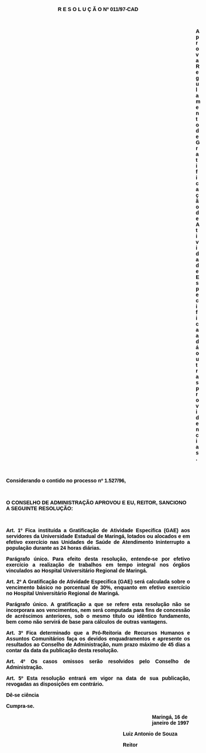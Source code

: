 <BODY TEXT="#000000">

<FONT FACE="Arial"><P ALIGN="JUSTIFY"></P>
<P ALIGN="JUSTIFY">&nbsp;</P>
<B><P ALIGN="CENTER">R E S O L U &Ccedil; &Atilde; O Nº 011/97-CAD</P>
<P ALIGN="JUSTIFY"></P>
<P ALIGN="JUSTIFY">&nbsp;</P><DIR>
<DIR>
<DIR>
<DIR>
<DIR>
<DIR>
<DIR>
<DIR>
<DIR>
<DIR>
<DIR>
<DIR>
<DIR>

<P ALIGN="JUSTIFY">Aprova Regulamento de Gratifica&ccedil;&atilde;o de Atividade Especifica a d&aacute; outras providencias.</P>
<P ALIGN="JUSTIFY"></P>
</B><P ALIGN="JUSTIFY">&nbsp;</P></DIR>
</DIR>
</DIR>
</DIR>
</DIR>
</DIR>
</DIR>
</DIR>
</DIR>
</DIR>
</DIR>
</DIR>
</DIR>

<P ALIGN="JUSTIFY">Considerando o contido no processo nº 1.527/96,</P>
<P ALIGN="JUSTIFY"></P>
<P ALIGN="JUSTIFY">&nbsp;</P>
<B><P>O CONSELHO DE ADMINISTRA&Ccedil;&Atilde;O APROVOU E EU, REITOR, SANCIONO A SEGUINTE RESOLU&Ccedil;&Atilde;O:</P>
</B>
<P>&nbsp;</P>
<B><P ALIGN="JUSTIFY">Art. 1º </B>Fica institu&iacute;da a Gratifica&ccedil;&atilde;o de Atividade Especifica (GAE) aos servidores da Universidade Estadual de Maring&aacute;, lotados ou alocados e em efetivo exerc&iacute;cio nas Unidades de Sa&uacute;de de Atendimento Ininterrupto a popula&ccedil;&atilde;o durante as 24 horas di&aacute;rias.</P>
<B><P ALIGN="JUSTIFY">Par&aacute;grafo &uacute;nico. </B>Para efeito desta resolu&ccedil;&atilde;o, entende-se por efetivo exerc&iacute;cio a realiza&ccedil;&atilde;o de trabalhos em tempo integral nos &oacute;rg&atilde;os vinculados ao Hospital Universit&aacute;rio Regional de Maring&aacute;.</P>
<B><P ALIGN="JUSTIFY">Art. 2º </B>A Gratifica&ccedil;&atilde;o de Atividade Especifica (GAE) ser&aacute; calculada sobre o vencimento b&aacute;sico no porcentual de 30%, enquanto em efetivo exerc&iacute;cio no Hospital Universit&aacute;rio Regional de Maring&aacute;.</P>
<B><P ALIGN="JUSTIFY">Par&aacute;grafo &uacute;nico. </B>A gratifica&ccedil;&atilde;o a que se refere esta resolu&ccedil;&atilde;o n&atilde;o se incorporara aos vencimentos, nem ser&aacute; computada para fins de concess&atilde;o de acr&eacute;scimos anteriores, sob o mesmo t&iacute;tulo ou id&ecirc;ntico fundamento, bem como n&atilde;o servir&aacute; de base para c&aacute;lculos de outras vantagens.</P>
<B><P ALIGN="JUSTIFY">Art. 3º</B>  Fica determinado que a Pr&oacute;-Reitoria de Recursos Humanos e Assuntos Comunit&aacute;rios fa&ccedil;a os devidos enquadramentos e apresente os resultados ao Conselho de Administra&ccedil;&atilde;o, num prazo m&aacute;ximo de 45 dias a contar da data da publica&ccedil;&atilde;o desta resolu&ccedil;&atilde;o.</P>
<B><P ALIGN="JUSTIFY">Art. 4º</B>  Os casos omissos ser&atilde;o resolvidos pelo Conselho de Administra&ccedil;&atilde;o.</P>
<B><P ALIGN="JUSTIFY">Art. 5º</B>  Esta resolu&ccedil;&atilde;o entrar&aacute; em vigor na data de sua publica&ccedil;&atilde;o, revogadas as disposi&ccedil;&otilde;es em contr&aacute;rio.</P>
<P ALIGN="JUSTIFY">D&ecirc;-se ci&ecirc;ncia </P>
<P ALIGN="JUSTIFY">Cumpra-se.</P>
<DIR>
<DIR>
<DIR>
<DIR>
<DIR>
<DIR>
<DIR>
<DIR>
<DIR>
<DIR>

<P>Maring&aacute;, 16 de janeiro de 1997</P>
</DIR>
</DIR>

<P>Luiz Antonio de Souza</P>
<B><P>Reitor</P></DIR>
</DIR>
</DIR>
</DIR>
</DIR>
</DIR>
</DIR>
</DIR>
</B></FONT></BODY>
